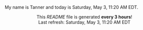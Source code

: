 My name is Tanner and today is Saturday, May 3, 11:20 AM EDT.

<p align="center">This <i>README</i> file is generated <b>every 3 hours</b>!</br>Last refresh: Saturday, May 3, 11:20 AM EDT<br /></p>
